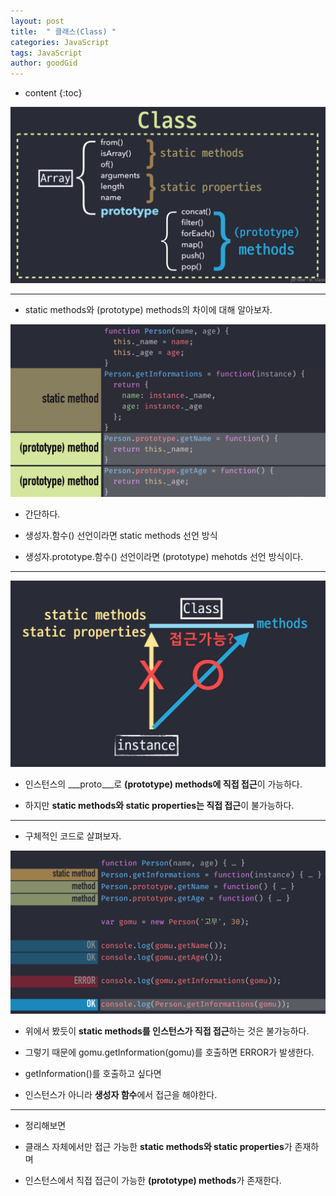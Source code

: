 ```yaml
---
layout: post
title:  " 클래스(Class) "
categories: JavaScript
tags: JavaScript
author: goodGid
---
```

* content
{:toc}

![](/assets/img/javascript/js_class_1.png)











---

* static methods와 (prototype) methods의 차이에 대해 알아보자.

![](/assets/img/javascript/js_class_3.png)

* 간단하다.

* 생성자.함수() 선언이라면 static methods 선언 방식

* 생성자.prototype.함수() 선언이라면 (prototype) mehotds 선언 방식이다.

---


![](/assets/img/javascript/js_class_2.png)

* 인스턴스의 ___proto___로 **(prototype) methods에 직접 접근**이 가능하다.

* 하지만 **static methods와 static properties는 직접 접근**이 불가능하다.

---

* 구체적인 코드로 살펴보자.

![](/assets/img/javascript/js_class_4.png)

* 위에서 봤듯이 **static methods를 인스턴스가 직접 접근**하는 것은 불가능하다.

* 그렇기 때문에 gomu.getInformation(gomu)를 호출하면 ERROR가 발생한다.

* getInformation()를 호출하고 싶다면 

* 인스턴스가 아니라 **생성자 함수**에서 접근을 해야한다.


---

* 정리해보면

* 클래스 자체에서만 접근 가능한 **static methods와 static properties**가 존재하며

* 인스턴스에서 직접 접근이 가능한 **(prototype) methods**가 존재한다.



